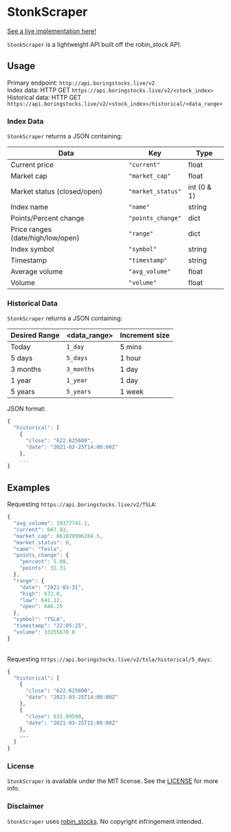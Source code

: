 # __StonkScraper__
[See a live implementation here!](https://boringstocks.live/)

`StonkScraper` is a lightweight API built off the robin_stock API.

## Usage
Primary endpoint: `http://api.boringstocks.live/v2`<br>
Index data: HTTP GET  `https://api.boringstocks.live/v2/<stock_index>`<br>
Historical data: HTTP GET `https://api.boringstocks.live/v2/<stock_index>/historical/<data_range>`

### Index Data
`StonkScraper` returns a JSON containing:

Data | Key | Type
---- | --- | ----
Current price | `"current"` | float
Market cap | `"market_cap"` | float
Market status (closed/open) | `"market_status"` | int (0 & 1) 
Index name | `"name"` | string
Points/Percent change | `"points_change"` | dict
Price ranges (date/high/low/open) | `"range"` | dict
Index symbol | `"symbol"` | string
Timestamp | `"timestamp"` | string
Average volume | `"avg_volume"` | float
Volume | `"volume"` | float


### Historical Data
`StonkScraper` returns a JSON containing:

Desired Range | <data_range> | Increment size
------------- | ------------ | --------------
Today | `1_day` | 5 mins
5 days | `5_days` | 1 hour
3 months | `3_months` | 1 day
1 year | `1_year` | 1 day
5 years | `5_years` | 1 week

JSON format:
```javascript
{
  "historical": [
    {
      "close": "622.625600", 
      "date": "2021-03-25T14:00:00Z"
    },
    ...
}
```

## Examples
Requesting `https://api.boringstocks.live/v2/TSLA`:
```javascript
{
  "avg_volume": 39377741.1, 
  "current": 667.93, 
  "market_cap": 661020996284.5, 
  "market_status": 0, 
  "name": "Tesla", 
  "points_change": {
    "percent": 5.08, 
    "points": 32.31
  }, 
  "range": {
    "date": "2021-03-31", 
    "high": 672.0, 
    "low": 641.12, 
    "open": 646.25
  }, 
  "symbol": "TSLA", 
  "timestamp": "22:05:25", 
  "volume": 33255670.0
}
```
<br>Requesting `https://api.boringstocks.live/v2/tsla/historical/5_days`:
```python
{
  "historical": [
    {
      "close": "622.625600", 
      "date": "2021-03-25T14:00:00Z"
    }, 
    {
      "close": 631.99500, 
      "date": "2021-03-25T15:00:00Z"
    }, 
    ...
  ]
}
```

### License
`StonkScraper` is available under the MIT license. See the [LICENSE](https://github.com/BoringStocks/StonkScraper/blob/dev/LICENSE) for more info.

### Disclaimer
`StonkScraper` uses [robin_stocks](https://github.com/jmfernandes/robin_stocks). No copyright infringement intended.
